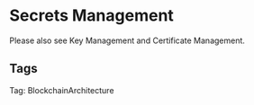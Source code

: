 # Secrets Management

Please also see Key Management and Certificate Management.

## Tags

Tag: BlockchainArchitecture
